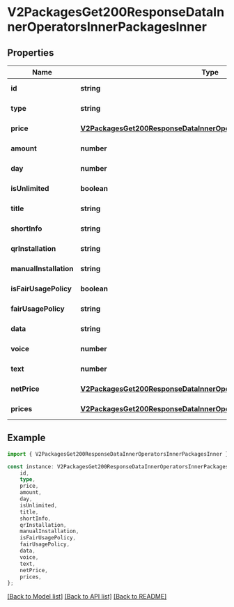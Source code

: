 # V2PackagesGet200ResponseDataInnerOperatorsInnerPackagesInner


## Properties

Name | Type | Description | Notes
------------ | ------------- | ------------- | -------------
**id** | **string** |  | [default to undefined]
**type** | **string** |  | [default to undefined]
**price** | [**V2PackagesGet200ResponseDataInnerOperatorsInnerPackagesInnerPrice**](V2PackagesGet200ResponseDataInnerOperatorsInnerPackagesInnerPrice.md) |  | [default to undefined]
**amount** | **number** |  | [default to undefined]
**day** | **number** |  | [default to undefined]
**isUnlimited** | **boolean** |  | [default to undefined]
**title** | **string** |  | [default to undefined]
**shortInfo** | **string** |  | [default to undefined]
**qrInstallation** | **string** |  | [default to undefined]
**manualInstallation** | **string** |  | [default to undefined]
**isFairUsagePolicy** | **boolean** |  | [default to undefined]
**fairUsagePolicy** | **string** |  | [default to undefined]
**data** | **string** |  | [default to undefined]
**voice** | **number** |  | [default to undefined]
**text** | **number** |  | [default to undefined]
**netPrice** | [**V2PackagesGet200ResponseDataInnerOperatorsInnerPackagesInnerPrice**](V2PackagesGet200ResponseDataInnerOperatorsInnerPackagesInnerPrice.md) |  | [default to undefined]
**prices** | [**V2PackagesGet200ResponseDataInnerOperatorsInnerPackagesInnerPrices**](V2PackagesGet200ResponseDataInnerOperatorsInnerPackagesInnerPrices.md) |  | [default to undefined]

## Example

```typescript
import { V2PackagesGet200ResponseDataInnerOperatorsInnerPackagesInner } from '@airhalo/client';

const instance: V2PackagesGet200ResponseDataInnerOperatorsInnerPackagesInner = {
    id,
    type,
    price,
    amount,
    day,
    isUnlimited,
    title,
    shortInfo,
    qrInstallation,
    manualInstallation,
    isFairUsagePolicy,
    fairUsagePolicy,
    data,
    voice,
    text,
    netPrice,
    prices,
};
```

[[Back to Model list]](../README.md#documentation-for-models) [[Back to API list]](../README.md#documentation-for-api-endpoints) [[Back to README]](../README.md)
